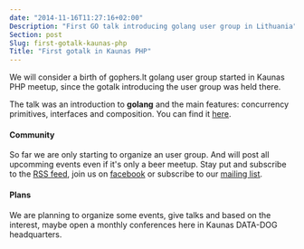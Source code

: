 ```yaml
---
date: "2014-11-16T11:27:16+02:00"
Description: "First GO talk introducing golang user group in Lithuania"
Section: post
Slug: first-gotalk-kaunas-php
Title: "First gotalk in Kaunas PHP"
---
```


We will consider a birth of gophers.lt golang user group started in Kaunas PHP meetup, since the
gotalk introducing the user group was held there.

The talk was an introduction to **golang** and the main features: concurrency primitives, interfaces and composition.
You can find it [here](http://gotalks.gediminasm.org/why-we-use-golang.slide).

#### Community

So far we are only starting to organize an user group. And will post all upcomming events even if it's only a beer meetup.
Stay put and subscribe to the [RSS feed](/index.xml), join us on [facebook](https://www.facebook.com/groups/1417574098545230/) or
subscribe to our [mailing list](http://groups.google.com/group/golang-lithuania/subscribe).

#### Plans

We are planning to organize some events, give talks and based on the interest, maybe open a monthly conferences here in Kaunas
DATA-DOG headquarters.
